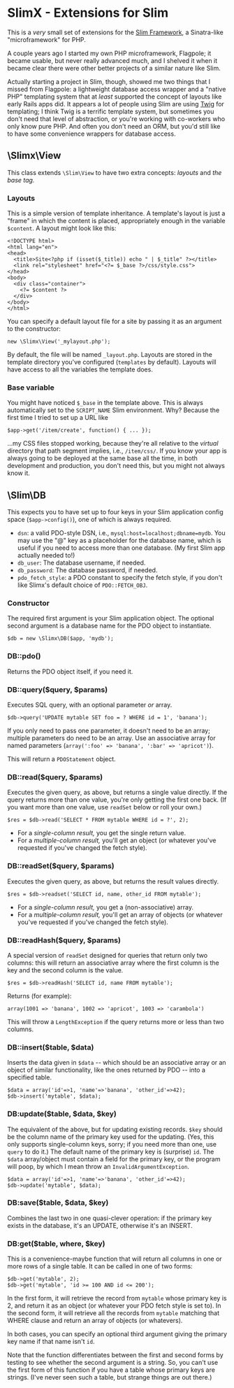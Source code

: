 # SlimX - Extensions for Slim

This is a *very* small set of extensions for the [Slim Framework](http://www.slimframework.com), a Sinatra-like "microframework" for PHP.

A couple years ago I started my own PHP microframework, Flagpole; it became usable, but never really advanced much, and I shelved it when it became clear there were other better projects of a similar nature like Slim.

Actually starting a project in Slim, though, showed me two things that I missed from Flagpole: a lightweight database access wrapper and a "native PHP" templating system that at *least* supported the concept of layouts like early Rails apps did. It appears a lot of people using Slim are using [Twig](http://twig.sensiolabs.org) for templating; I think Twig is a terrific template system, but sometimes you don't need that level of abstraction, or you're working with co-workers who only know pure PHP. And often you don't need an ORM, but you'd still like to have some convenience wrappers for database access.

## \Slimx\View

This class extends `\Slim\View` to have two extra concepts: *layouts* and *the base tag.*

### Layouts

This is a simple version of template inheritance. A template's layout is just a "frame" in which the content is placed, appropriately enough in the variable `$content`. A layout might look like this:

	<!DOCTYPE html>
	<html lang="en">
	<head>
	  <title>Site<?php if (isset($_title)) echo " | $_title" ?></title>
	  <link rel="stylesheet" href="<?= $_base ?>/css/style.css">
	</head>
	<body>
	  <div class="container">
	    <?= $content ?>
	  </div>
	</body>
	</html>

You can specify a default layout file for a site by passing it as an argument to the constructor:

	new \Slimx\View('_mylayout.php');

By default, the file will be named `_layout.php`. Layouts are stored in the template directory you've configured (`templates` by default). Layouts will have access to all the variables the template does.

### Base variable

You might have noticed `$_base` in the template above. This is always automatically set to the `SCRIPT_NAME` Slim environment. Why? Because the first time I tried to set up a URL like

	$app->get('/item/create', function() { ... });

...my CSS files stopped working, because they're all relative to the *virtual* directory that path segment implies, i.e., `/item/css/`. If you know your app is always going to be deployed at the same base all the time, in both development and production, you don't need this, but you might not always know it.

## \Slim\DB

This expects you to have set up to four keys in your Slim application config space (`$app->config()`), one of which is always required.

* `dsn`: a valid PDO-style DSN, i.e., `mysql:host=localhost;dbname=mydb`. You may use the "@" key as a placeholder for the database name, which is useful if you need to access more than one database. (My first Slim app actually needed to!)
* `db_user`: The database username, if needed.
* `db_password`: The database password, if needed.
* `pdo_fetch_style`: a PDO constant to specify the fetch style, if you don't like Slimx's default choice of `PDO::FETCH_OBJ`.

### Constructor

The required first argument is your Slim application object. The optional second argument is a database name for the PDO object to instantiate.

	$db = new \Slimx\DB($app, 'mydb');

### DB::pdo()

Returns the PDO object itself, if you need it.

### DB::query($query, $params)

Executes SQL query, with an optional parameter *or* array.

	$db->query('UPDATE mytable SET foo = ? WHERE id = 1', 'banana');

If you only need to pass one parameter, it doesn't need to be an array; multiple parameters do need to be an array. Use an associative array for named parameters (`array(':foo' => 'banana', ':bar' => 'apricot')`).

This will return a `PDOStatement` object.

### DB::read($query, $params)

Executes the given query, as above, but returns a single value directly. If the query returns more than one value, you're only getting the first one back. (If you want more than one value, use `readSet` below or roll your own.)

	$res = $db->read('SELECT * FROM mytable WHERE id = ?', 2);

* For a *single-column result,* you get the single return value.
* For a *multiple-column result,* you'll get an object (or whatever you've requested if you've changed the fetch style).

### DB::readSet($query, $params)

Executes the given query, as above, but returns the result values directly.

	$res = $db->readset('SELECT id, name, other_id FROM mytable');

* For a *single-column result,* you get a (non-associative) array.
* For a *multiple-column result,* you'll get an array of objects (or whatever you've requested if you've changed the fetch style).

### DB::readHash($query, $params)

A special version of `readSet` designed for queries that return only two columns: this will return an associative array where the first column is the key and the second column is the value.

	$res = $db->readHash('SELECT id, name FROM mytable');

Returns (for example):

	array(1001 => 'banana', 1002 => 'apricot', 1003 => 'carambola')

This will throw a `LengthException` if the query returns more or less than two columns.

### DB::insert($table, $data)

Inserts the data given in `$data` -- which should be an associative array or an object of similar functionality, like the ones returned by PDO -- into a specified table.

	$data = array('id'=>1, 'name'=>'banana', 'other_id'=>42);
	$db->insert('mytable', $data);

### DB:update($table, $data, $key)

The equivalent of the above, but for updating existing records. `$key` should be the column name of the primary key used for the updating. (Yes, this only supports single-column keys, sorry; if you need more than one, use `query` to do it.) The default name of the primary key is (surprise) `id`. The `$data` array/object must contain a field for the primary key, or the program will poop, by which I mean throw an `InvalidArgumentException`.

	$data = array('id'=>1, 'name'=>'banana', 'other_id'=>42);
	$db->update('mytable', $data);

### DB:save($table, $data, $key)

Combines the last two in one quasi-clever operation: if the primary key exists in the database, it's an UPDATE, otherwise it's an INSERT.

### DB:get($table, where, $key)

This is a convenience-maybe function that will return all columns in one or more rows of a single table. It can be called in one of two forms:

	$db->get('mytable', 2);
	$db->get('mytable', 'id >= 100 AND id <= 200');

In the first form, it will retrieve the record from `mytable` whose primary key is 2, and return it as an object (or whatever your PDO fetch style is set to). In the second form, it will retrieve all the records from `mytable` matching that WHERE clause and return an array of objects (or whatevers).

In both cases, you can specify an optional third argument giving the primary key name if that name isn't `id`.

Note that the function differentiates between the first and second forms by testing to see whether the second argument is a string. So, you can't use the first form of this function if you have a table whose primary keys are strings. (I've never seen such a table, but strange things are out there.)